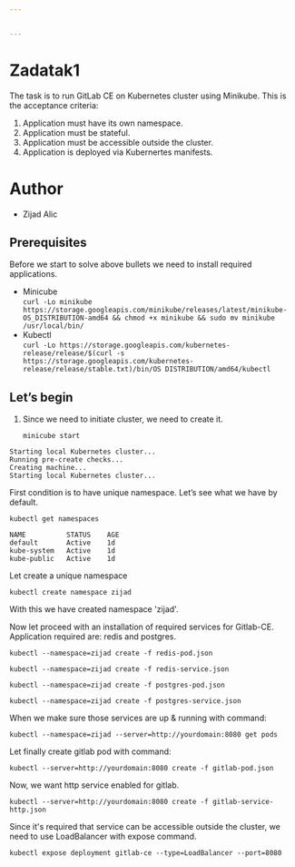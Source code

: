 ```yaml
---


---
```


<h1 id="zadatak1">Zadatak1</h1>
<p>The task is to run GitLab CE on Kubernetes cluster using Minikube. This is the acceptance criteria:</p>
<ol>
<li>Application must have its own namespace.</li>
<li>Application must be stateful.</li>
<li>Application must be accessible outside the cluster.</li>
<li>Application is deployed via Kubernertes manifests.</li>
</ol>
<h1 id="author">Author</h1>
<ul>
<li>Zijad Alic</li>
</ul>
<h2 id="prerequisites">Prerequisites</h2>
<p>Before we start to solve above bullets we need to install required applications.</p>
<ul>
<li>Minicube<br>
<code>curl -Lo minikube https://storage.googleapis.com/minikube/releases/latest/minikube-OS_DISTRIBUTION-amd64 &amp;&amp; chmod +x minikube &amp;&amp; sudo mv minikube /usr/local/bin/</code></li>
<li>Kubectl<br>
<code>curl -Lo https://storage.googleapis.com/kubernetes-release/release/$(curl -s https://storage.googleapis.com/kubernetes-release/release/stable.txt)/bin/OS DISTRIBUTION/amd64/kubectl</code></li>
</ul>
<h2 id="lets-begin">Let’s begin</h2>
<ol>
<li>
<p>Since we need to initiate cluster, we need to create it.</p>
<p><code>minicube start</code></p>
</li>
</ol>
<pre><code>Starting local Kubernetes cluster...
Running pre-create checks...
Creating machine...
Starting local Kubernetes cluster...
</code></pre>
<p>First condition is to have unique namespace. Let’s see what we have by default.</p>
<pre><code>kubectl get namespaces
</code></pre>
<p><code>NAME          STATUS    AGE</code><br>
<code>default       Active    1d</code><br>
<code>kube-system   Active    1d</code><br>
   <code>kube-public   Active    1d</code><br>

<p>Let create a unique namespace</p>

    kubectl create namespace zijad

<p>With this we have created namespace 'zijad'.

Now let proceed with an installation of required services for Gitlab-CE. Application required are: redis and postgres.

 `kubectl --namespace=zijad create -f redis-pod.json` 
 
`kubectl --namespace=zijad create -f redis-service.json` 

`kubectl --namespace=zijad create -f postgres-pod.json `

`kubectl --namespace=zijad create -f postgres-service.json`

When we make sure those services are up & running with command:

   `kubectl --namespace=zijad --server=http://yourdomain:8080 get pods`

Let finally create gitlab pod with command:

`kubectl --server=http://yourdomain:8080 create -f gitlab-pod.json`

Now, we want http service enabled for gitlab.

`kubectl --server=http://yourdomain:8080 create -f gitlab-service-http.json`

Since it's required that service can be accessible outside the cluster, we need to use LoadBalancer with expose command.

`kubectl expose deployment gitlab-ce --type=LoadBalancer --port=8080`
 
<!--stackedit_data:
eyJoaXN0b3J5IjpbLTEzNTQxMDI2MSwtMTg5NjU1NTM4NSwtNj
QzMzc1ODIyLC0zNTA0NzExMTUsLTE5OTcyOTQ5NjEsLTEzODYz
Mjg5NDMsMTU5Mjk2NzA5OSw2OTY0ODY3MDEsMTk2NjUyNzEwOC
wtNDAyNDEwNjEyLDY3MDMyNzUyNSw4NDg4NDY1OTMsMTI3OTM5
Njk2MF19
-->